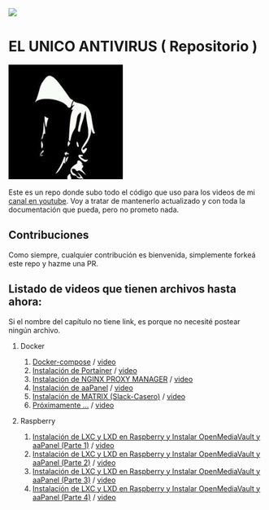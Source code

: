 

<a href="https://slack.peladonerd.com/"><img src="https://slack.peladonerd.com/badge.svg"></a>

# EL UNICO ANTIVIRUS ( Repositorio )

<img src="./assets/avatar.png"/>

Este es un repo donde subo todo el código que uso para los videos de mi [canal en youtube](https://www.youtube.com/channel/UCTpOBkqZsKsR8RkibnBC4zA). Voy a tratar de mantenerlo actualizado y con toda la documentación que pueda, pero no prometo nada.

## Contribuciones

Como siempre, cualquier contribución es bienvenida, simplemente forkeá este repo y hazme una PR.

## Listado de videos que tienen archivos hasta ahora:

Si el nombre del capítulo no tiene link, es porque no necesité postear ningún archivo.

1. Docker
   1. [Docker-compose](./docker/4) / [video]()
   4. [Instalación de Portainer](./docker/4) / [video]()
   4. [Instalación de NGINX PROXY MANAGER](./docker/4) / [video]()
   5. [Instalación de aaPanel](./docker/4) / [video]()
   6. [Instalación de MATRIX (Slack-Casero)](./docker/4) / [video]()
   7. [Próximamente ...](./docker/4) / [video]()


2. Raspberry
   1. [Instalación de LXC y LXD en Raspberry y Instalar OpenMediaVault y aaPanel (Parte 1)](./raspi/1) / [video](https://youtu.be/fGyJSpakVrw)
   2. [Instalación de LXC y LXD en Raspberry y Instalar OpenMediaVault y aaPanel (Parte 2)](./raspi/1) / [video](https://youtu.be/BEfG0V_Tp48)
   3. [Instalación de LXC y LXD en Raspberry y Instalar OpenMediaVault y aaPanel (Parte 3)](./raspi/1) / [video](https://youtu.be/RRtbkbcq4bc)
   4. [Instalación de LXC y LXD en Raspberry y Instalar OpenMediaVault y aaPanel (Parte 4)](./raspi/1) / [video](https://youtu.be/M52CYq8bPVI)

